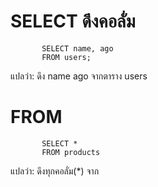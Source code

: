 #  SELECT ดึงคอลั่ม
           SELECT name, ago
           FROM users;
แปลว่า: ดึง name ago  จากตาราง users

#  FROM 
           SELECT *
           FROM products
แปลว่า: ดึงทุกคอลั่ม(*) จาก
